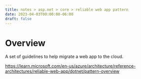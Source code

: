 ```yaml
---
title: notes > asp.net > core > reliable web app pattern
date: 2023-04-03T00:00:00-06:00
draft: false
---
```


# Overview
A set of guidelines to help migrate a web app to the cloud.

https://learn.microsoft.com/en-us/azure/architecture/reference-architectures/reliable-web-app/dotnet/pattern-overview
